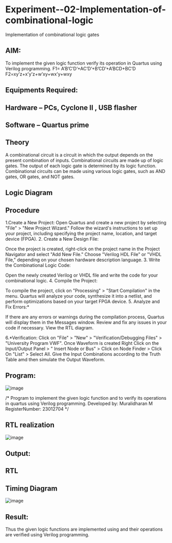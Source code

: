# Experiment--02-Implementation-of-combinational-logic
Implementation of combinational logic gates
 
## AIM:
To implement the given logic function verify its operation in Quartus using Verilog programming.
 F1= A’B’C’D’+AC’D’+B’CD’+A’BCD+BC’D
F2=xy’z+x’y’z+w’xy+wx’y+wxy
 
 
 
## Equipments Required:
## Hardware – PCs, Cyclone II , USB flasher
## Software – Quartus prime


## Theory
A combinational circuit is a circuit in which the output depends on the present combination of inputs. Combinational circuits are made up of logic gates. The output of each logic gate is determined by its logic function. Combinational circuits can be made using various logic gates, such as AND gates, OR gates, and NOT gates.
 

## Logic Diagram
## Procedure
 1.Create a New Project:
Open Quartus and create a new project by selecting "File" > "New Project Wizard." Follow the wizard's instructions to set up your project, including specifying the project name, location, and target device (FPGA). 2. Create a New Design File:

Once the project is created, right-click on the project name in the Project Navigator and select "Add New File." Choose "Verilog HDL File" or "VHDL File," depending on your chosen hardware description language. 3. Write the Combinational Logic Code:

Open the newly created Verilog or VHDL file and write the code for your combinational logic. 4. Compile the Project:

To compile the project, click on "Processing" > "Start Compilation" in the menu. Quartus will analyze your code, synthesize it into a netlist, and perform optimizations based on your target FPGA device. 5. Analyze and Fix Errors:*

If there are any errors or warnings during the compilation process, Quartus will display them in the Messages window. Review and fix any issues in your code if necessary. View the RTL diagram.

 6.*Verification:
Click on "File" > "New" > "Verification/Debugging Files" > "University Program VWF". Once Waveform is created Right Click on the Input/Output Panel > " Insert Node or Bus" > Click on Node Finder > Click On "List" > Select All. Give the Input Combinations according to the Truth Table amd then simulate the Output Waveform.

## Program:



![image](https://github.com/vasanthkumarch/Experiment--02-Implementation-of-combinational-logic-/assets/147473403/618cec9f-4576-438c-b310-ef0c2018fd96)





/*
Program to implement the given logic function and to verify its operations in quartus using Verilog programming.
Developed by: Muralidharan M
RegisterNumber: 23012704
*/
## RTL realization



![image](https://github.com/vasanthkumarch/Experiment--02-Implementation-of-combinational-logic-/assets/147473403/495babd7-cf5b-42e7-bde9-4e841d53f278)






## Output:
## RTL
## Timing Diagram



![image](https://github.com/vasanthkumarch/Experiment--02-Implementation-of-combinational-logic-/assets/147473403/ef131754-6633-4a6c-beaa-62c162bfaaf7)





## Result:
Thus the given logic functions are implemented using  and their operations are verified using Verilog programming.
